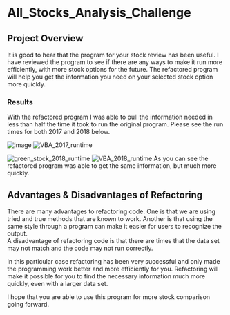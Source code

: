 # All_Stocks_Analysis_Challenge
## Project Overview
It is good to hear that the program for your stock review has been useful.  I have reviewed the program to see if there are any ways to make it run more efficiently, with more stock options for the future.  The refactored program will help you get the information you need on your selected stock option more quickly.  

### Results
With the refactored program I was able to pull the information needed in less than half the time it took to run the original program.  Please see the run times for both 2017 and 2018 below.

![image](https://user-images.githubusercontent.com/84556072/123492693-760a3f00-d5d7-11eb-9762-02d8c55d3496.png) 
![VBA_2017_runtime](https://user-images.githubusercontent.com/84556072/123492867-faf55880-d5d7-11eb-9180-223c135e3725.png)

![green_stock_2018_runtime](https://user-images.githubusercontent.com/84556072/123492878-03e62a00-d5d8-11eb-9530-4104ba892363.png)
![VBA_2018_runtime](https://user-images.githubusercontent.com/84556072/123492888-09dc0b00-d5d8-11eb-8bd1-3f3b60e9d333.png)
As you can see the refactored program was able to get the same information, but much more quickly.  

## Advantages & Disadvantages of Refactoring
There are many advantages to refactoring code.  One is that we are using tried and true methods that are known to work. Another is that using the same style through a program can make it easier for users to recognize the output.  
A disadvantage of refactoring code is that there are times that the data set may not match and the code may not run correctly.  

In this particular case refactoring has been very successful and only made the programming work better and more efficiently for you.  Refactoring will make it possible for you to find the necessary information much more quickly, even with a larger data set.

I hope that you are able to use this program for more stock comparison going forward.
